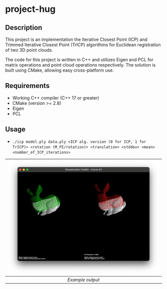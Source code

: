 # project-hug

## Description
This project is an implementation the Iterative Closest Point (ICP) and Trimmed Iterative Closest Point (TrICP) algorithms for Euclidean registration of two 3D point clouds.

The code for this project is written in C++ and utilizes Eigen and PCL for matrix operations and point cloud operations respectively. The solution is built using CMake, allowing easy cross-platform use.

## Requirements
- Working C++ compiler (C++ 17 or greater)
- CMake (version >= 2.8)
- Eigen
- PCL

## Usage
- `./icp model.ply data.ply <ICP alg. version (0 for ICP, 1 for TrICP)> <rotation (M_PI/rotation)> <translation> <stddev> <mean> <number_of_ICP_iterations>`

| ![Example output](examples/results/tricp_bun_overlap.png) | 
|:--:| 
| *Example output* |
